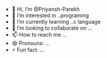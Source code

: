 - 👋 Hi, I’m @Priyansh-Parekh
- 👀 I’m interested in ..programing
- 🌱 I’m currently learning ..c language
- 💞️ I’m looking to collaborate on ...
- 📫 How to reach me ...
- 😄 Pronouns: ...
- ⚡ Fun fact: ...

<!---
Priyansh-Parekh/Priyansh-Parekh is a ✨ special ✨ repository because its `README.md` (this file) appears on your GitHub profile.
You can click the Preview link to take a look at your changes.
--->
